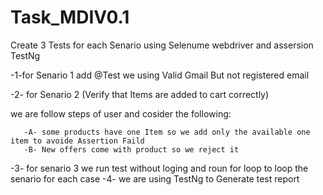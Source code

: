 # Task_MDIV0.1
Create 3 Tests for each Senario using Selenume webdriver and assersion TestNg

-1-for Senario 1 add @Test we using Valid Gmail But not registered email

-2- for Senario 2 (Verify that Items are added to cart correctly) 

   we are follow steps of user and cosider the following:
   
       -A- some products have one Item so we add only the available one item to avoide Assertion Faild
       -B- New offers come with product so we reject it
-3- for senario 3 we run test without loging and roun for loop to loop the senario for each case 
-4- we are using TestNg to Generate test report  
